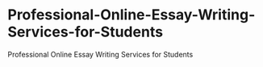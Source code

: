 # Professional-Online-Essay-Writing-Services-for-Students
Professional Online Essay Writing Services for Students
